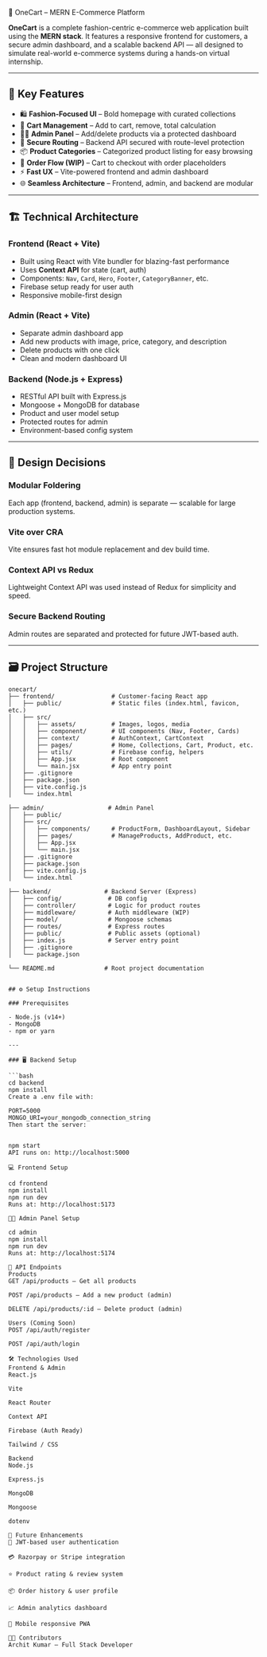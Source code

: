 🛒 OneCart – MERN E-Commerce Platform

**OneCart** is a complete fashion-centric e-commerce web application built using the **MERN stack**. It features a responsive frontend for customers, a secure admin dashboard, and a scalable backend API — all designed to simulate real-world e-commerce systems during a hands-on virtual internship.

---

## 🧩 Key Features

- 🛍️ **Fashion-Focused UI** – Bold homepage with curated collections
- 🛒 **Cart Management** – Add to cart, remove, total calculation
- 🧑‍💼 **Admin Panel** – Add/delete products via a protected dashboard
- 🔐 **Secure Routing** – Backend API secured with route-level protection
- 📦 **Product Categories** – Categorized product listing for easy browsing
- 🔄 **Order Flow (WIP)** – Cart to checkout with order placeholders
- ⚡ **Fast UX** – Vite-powered frontend and admin dashboard
- 🌐 **Seamless Architecture** – Frontend, admin, and backend are modular

---

## 🏗️ Technical Architecture

### Frontend (React + Vite)

- Built using React with Vite bundler for blazing-fast performance
- Uses **Context API** for state (cart, auth)
- Components: `Nav`, `Card`, `Hero`, `Footer`, `CategoryBanner`, etc.
- Firebase setup ready for user auth
- Responsive mobile-first design

### Admin (React + Vite)

- Separate admin dashboard app
- Add new products with image, price, category, and description
- Delete products with one click
- Clean and modern dashboard UI

### Backend (Node.js + Express)

- RESTful API built with Express.js
- Mongoose + MongoDB for database
- Product and user model setup
- Protected routes for admin
- Environment-based config system

---

## 🧠 Design Decisions

### Modular Foldering

Each app (frontend, backend, admin) is separate — scalable for large production systems.

### Vite over CRA

Vite ensures fast hot module replacement and dev build time.

### Context API vs Redux

Lightweight Context API was used instead of Redux for simplicity and speed.

### Secure Backend Routing

Admin routes are separated and protected for future JWT-based auth.

---

## 🗃️ Project Structure

```text
onecart/
├── frontend/                # Customer-facing React app
│   ├── public/              # Static files (index.html, favicon, etc.)
│   ├── src/
│   │   ├── assets/          # Images, logos, media
│   │   ├── component/       # UI components (Nav, Footer, Cards)
│   │   ├── context/         # AuthContext, CartContext
│   │   ├── pages/           # Home, Collections, Cart, Product, etc.
│   │   ├── utils/           # Firebase config, helpers
│   │   ├── App.jsx          # Root component
│   │   └── main.jsx         # App entry point
│   ├── .gitignore
│   ├── package.json
│   ├── vite.config.js
│   └── index.html

├── admin/                  # Admin Panel
│   ├── public/
│   ├── src/
│   │   ├── components/      # ProductForm, DashboardLayout, Sidebar
│   │   ├── pages/           # ManageProducts, AddProduct, etc.
│   │   ├── App.jsx
│   │   └── main.jsx
│   ├── .gitignore
│   ├── package.json
│   ├── vite.config.js
│   └── index.html

├── backend/               # Backend Server (Express)
│   ├── config/             # DB config
│   ├── controller/         # Logic for product routes
│   ├── middleware/         # Auth middleware (WIP)
│   ├── model/              # Mongoose schemas
│   ├── routes/             # Express routes
│   ├── public/             # Public assets (optional)
│   ├── index.js            # Server entry point
│   ├── .gitignore
│   └── package.json

└── README.md              # Root project documentation


## ⚙️ Setup Instructions

### Prerequisites

- Node.js (v14+)
- MongoDB
- npm or yarn

---

### 🖥️ Backend Setup

```bash
cd backend
npm install
Create a .env file with:

PORT=5000
MONGO_URI=your_mongodb_connection_string
Then start the server:


npm start
API runs on: http://localhost:5000

💻 Frontend Setup

cd frontend
npm install
npm run dev
Runs at: http://localhost:5173

🧑‍💼 Admin Panel Setup

cd admin
npm install
npm run dev
Runs at: http://localhost:5174

📡 API Endpoints
Products
GET /api/products – Get all products

POST /api/products – Add a new product (admin)

DELETE /api/products/:id – Delete product (admin)

Users (Coming Soon)
POST /api/auth/register

POST /api/auth/login

🛠️ Technologies Used
Frontend & Admin
React.js

Vite

React Router

Context API

Firebase (Auth Ready)

Tailwind / CSS

Backend
Node.js

Express.js

MongoDB

Mongoose

dotenv

🚀 Future Enhancements
🔐 JWT-based user authentication

💳 Razorpay or Stripe integration

⭐ Product rating & review system

📦 Order history & user profile

📈 Admin analytics dashboard

📱 Mobile responsive PWA

👨‍💻 Contributors
Archit Kumar – Full Stack Developer
